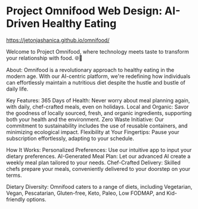 # Project Omnifood Web Design: AI-Driven Healthy Eating

https://jetonjashanica.github.io/omnifood/

Welcome to Project Omnifood, where technology meets taste to transform your relationship with food. 🌐🍲

About:
Omnifood is a revolutionary approach to healthy eating in the modern age. With our AI-centric platform, we're redefining how individuals can effortlessly maintain a nutritious diet despite the hustle and bustle of daily life.

Key Features:
365 Days of Health: Never worry about meal planning again, with daily, chef-crafted meals, even on holidays.
Local and Organic: Savor the goodness of locally sourced, fresh, and organic ingredients, supporting both your health and the environment.
Zero Waste Initiative: Our commitment to sustainability includes the use of reusable containers, and minimizing ecological impact.
Flexibility at Your Fingertips: Pause your subscription effortlessly, adapting to your schedule.

How It Works:
Personalized Preferences: Use our intuitive app to input your dietary preferences.
AI-Generated Meal Plan: Let our advanced AI create a weekly meal plan tailored to your needs.
Chef-Crafted Delivery: Skilled chefs prepare your meals, conveniently delivered to your doorstep on your terms.

Dietary Diversity:
Omnifood caters to a range of diets, including Vegetarian, Vegan, Pescatarian, Gluten-free, Keto, Paleo, Low FODMAP, and Kid-friendly options.
